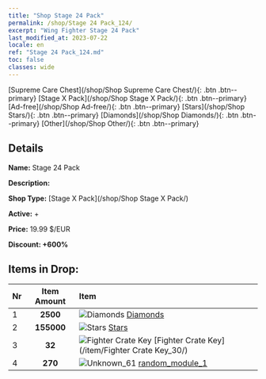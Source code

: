 ```yaml
---
title: "Shop Stage 24 Pack"
permalink: /shop/Stage 24 Pack_124/
excerpt: "Wing Fighter Stage 24 Pack"
last_modified_at: 2023-07-22
locale: en
ref: "Stage 24 Pack_124.md"
toc: false
classes: wide
---
```



  [Supreme Care Chest](/shop/Shop Supreme Care Chest/){: .btn .btn--primary}   [Stage X Pack](/shop/Shop Stage X Pack/){: .btn .btn--primary}   [Ad-free](/shop/Shop Ad-free/){: .btn .btn--primary}   [Stars](/shop/Shop Stars/){: .btn .btn--primary}   [Diamonds](/shop/Shop Diamonds/){: .btn .btn--primary}   [Other](/shop/Shop Other/){: .btn .btn--primary} 

## Details

 **Name:** Stage 24 Pack 

 **Description:** 

 **Shop Type:** [Stage X Pack](/shop/Shop Stage X Pack/)

 **Active:** + 

 **Price:** 19.99 $/EUR 

 **Discount: +600%** 

## Items in Drop:

  |  Nr | Item Amount  |       Item       |
  |:----|:------------:|:-----------------|
  | 1 | **2500**  | ![Diamonds](/images/item/Diamonds_p.png) [Diamonds](/item/Diamonds_15/) | 
  | 2 | **155000**  | ![Stars](/images/item/Stars_p.png) [Stars](/item/Stars_2/) | 
  | 3 | **32**  | ![Fighter Crate Key](/images/item/Fighter_Crate_Key_p.png) [Fighter Crate Key](/item/Fighter Crate Key_30/) | 
  | 4 | **270**  | ![Unknown_61](/images/item/random_module_1_p.png) [random_module_1](/item/random_module_1_61/) | 

